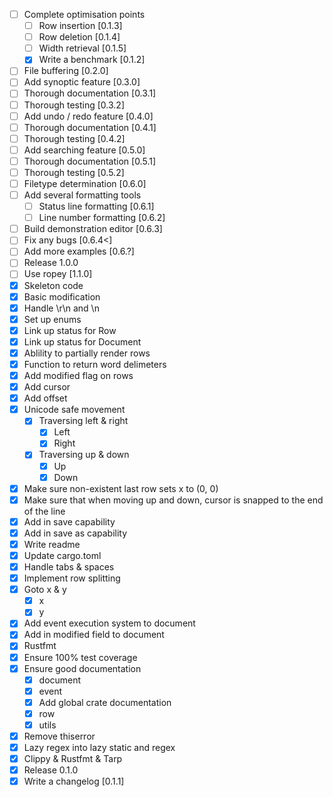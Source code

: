 - [ ] Complete optimisation points
  - [ ] Row insertion [0.1.3]
  - [ ] Row deletion [0.1.4]
  - [ ] Width retrieval [0.1.5]
  - [X] Write a benchmark [0.1.2]
- [ ] File buffering [0.2.0]
- [ ] Add synoptic feature [0.3.0]
- [ ] Thorough documentation [0.3.1]
- [ ] Thorough testing [0.3.2]
- [ ] Add undo / redo feature [0.4.0]
- [ ] Thorough documentation [0.4.1]
- [ ] Thorough testing [0.4.2]
- [ ] Add searching feature [0.5.0]
- [ ] Thorough documentation [0.5.1]
- [ ] Thorough testing [0.5.2]
- [ ] Filetype determination [0.6.0]
- [ ] Add several formatting tools
  - [ ] Status line formatting [0.6.1]
  - [ ] Line number formatting [0.6.2]
- [ ] Build demonstration editor [0.6.3]
- [ ] Fix any bugs [0.6.4<]
- [ ] Add more examples [0.6.?]
- [ ] Release 1.0.0
- [ ] Use ropey [1.1.0]
- [X] Skeleton code
- [X] Basic modification
- [X] Handle \r\n and \n
- [X] Set up enums
- [X] Link up status for Row
- [X] Link up status for Document
- [X] Ablility to partially render rows
- [X] Function to return word delimeters
- [X] Add modified flag on rows
- [X] Add cursor
- [X] Add offset
- [X] Unicode safe movement
  - [X] Traversing left & right
    - [X] Left
    - [X] Right
  - [X] Traversing up & down
    - [X] Up
    - [X] Down
- [X] Make sure non-existent last row sets x to (0, 0)
- [X] Make sure that when moving up and down, cursor is snapped to the end of the line
- [X] Add in save capability
- [X] Add in save as capability
- [X] Write readme
- [X] Update cargo.toml
- [X] Handle tabs & spaces
- [X] Implement row splitting
- [X] Goto x & y
  - [X] x
  - [X] y
- [X] Add event execution system to document
- [X] Add in modified field to document
- [X] Rustfmt
- [X] Ensure 100% test coverage
- [X] Ensure good documentation
  - [X] document
  - [X] event
  - [X] Add global crate documentation
  - [X] row
  - [X] utils
- [X] Remove thiserror
- [X] Lazy regex into lazy static and regex
- [X] Clippy & Rustfmt & Tarp
- [X] Release 0.1.0
- [X] Write a changelog [0.1.1]
